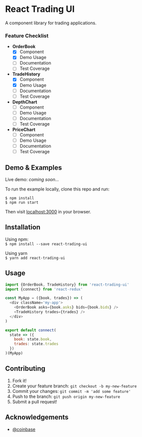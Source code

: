# React Trading UI
A component library for trading applications.

### Feature Checklist
* **OrderBook**
  - [x] Component
  - [x] Demo Usage
  - [ ] Documentation
  - [ ] Test Coverage
* **TradeHistory**
  - [x] Component
  - [x] Demo Usage
  - [ ] Documentation
  - [ ] Test Coverage
* **DepthChart**
  - [ ] Component
  - [ ] Demo Usage
  - [ ] Documentation
  - [ ] Test Coverage
* **PriceChart**
  - [ ] Component
  - [ ] Demo Usage
  - [ ] Documentation
  - [ ] Test Coverage

## Demo & Examples
Live demo: _coming soon..._

To run the example locally, clone this repo and run:  
```terminal
$ npm install
$ npm run start
```  
Then visit [localhost:3000](http://localhost:3000) in your browser.

## Installation
Using npm:  
`$ npm install --save react-trading-ui`  

Using yarn  
`$ yarn add react-trading-ui`

## Usage
```javascript
import {OrderBook, TradeHistory} from 'react-trading-ui'
import {connect} from 'react-redux'

const MyApp = ({book, trades}) => (
  <div className='my-app'>
    <OrderBook asks={book.asks} bids={book.bids} />
    <TradeHistory trades={trades} />
  </div>
)

export default connect(
  state => ({
    book: state.book,
    trades: state.trades
  })
)(MyApp)
```

## Contributing
1. Fork it!
2. Create your feature branch: `git checkout -b my-new-feature`
3. Commit your changes: `git commit -m 'add some feature'`
4. Push to the branch: `git push origin my-new-feature`
5. Submit a pull request!

## Acknowledgements
* [@coinbase](https://github.com/coinbase)
